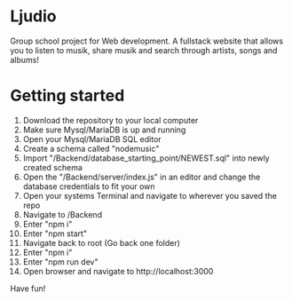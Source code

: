 # Ljudio
Group school project for Web development. A fullstack website that allows you to listen to musik, share musik and search through artists, songs and albums!

# Getting started
1. Download the repository to your local computer
2. Make sure Mysql/MariaDB is up and running
3. Open your Mysql/MariaDB SQL editor
4. Create a schema called "nodemusic"
5. Import "/Backend/database_starting_point/NEWEST.sql" into newly created schema
6. Open the "/Backend/server/index.js" in an editor and change the database credentials to fit your own
7. Open your systems Terminal and navigate to wherever you saved the repo
8. Navigate to /Backend
9. Enter "npm i"
10. Enter "npm start"
11. Navigate back to root (Go back one folder)
12. Enter "npm i"
13. Enter "npm run dev"
14. Open browser and navigate to http://localhost:3000

Have fun!
